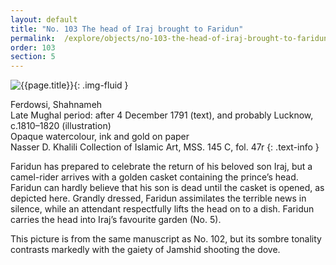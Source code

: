 ```yaml
---
layout: default
title: "No. 103 The head of Iraj brought to Faridun"
permalink:  /explore/objects/no-103-the-head-of-iraj-brought-to-faridun
order: 103
section: 5
---
```

![{{page.title}}]({{site.baseurl}}/images/pages/{{page.order}}.jpeg){: .img-fluid }

Ferdowsi, Shahnameh  
Late Mughal period: after 4 December 1791 (text), and probably Lucknow, c.1810–1820 (illustration)  
Opaque watercolour, ink and gold on paper  
Nasser D. Khalili Collection of Islamic Art, MSS. 145 C, fol. 47r
{: .text-info }

Faridun has prepared to celebrate the return of his beloved
son Iraj, but a camel-rider arrives with a golden casket containing the
prince’s head. Faridun can hardly believe that his son is dead
until the casket is opened, as depicted here. Grandly dressed,
Faridun assimilates the terrible news in silence, while an attendant
respectfully lifts the head on to a dish. Faridun carries the
head into Iraj’s favourite garden (No. 5).

This picture is from the same manuscript as No. 102, but its sombre tonality contrasts
markedly with the gaiety of Jamshid shooting the dove.
